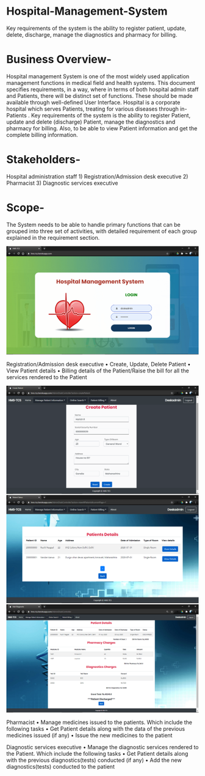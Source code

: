 # Hospital-Management-System

  Key requirements of the system is the ability to register patient, update, delete, discharge, manage the diagnostics and pharmacy for billing.

# Business Overview-

  Hospital management System is one of the most widely used application management functions in medical field and health systems. This document specifies requirements, in a way, where in terms of both hospital admin staff and Patients, there will be distinct set of functions. These should be made available through well-defined User Interface. 
  <ABC> Hospital is a corporate hospital which serves Patients, treating for various diseases through in-Patients . Key requirements of the system is the ability to register Patient, update and delete (discharge) Patient, manage the diagnostics and pharmacy for billing. Also, to be able to view Patient information and get the complete billing information.
  
# Stakeholders-

  Hospital administration staff
    1) Registration/Admission desk executive
    2) Pharmacist
    3) Diagnostic services executive
  
# Scope-
  
  The System needs to be able to handle primary functions that can be grouped into three set
  of activities, with detailed requirement of each group explained in the requirement section.

  ![Alt text](/Screenshots/Home-min.png?raw=true "Home Page")
  
  Registration/Admission desk executive
    • Create, Update, Delete Patient
    • View Patient details
    • Billing details of the Patient/Raise the bill for all the services rendered to the Patient

  ![Alt text](/Screenshots/CreatePatient-min.png?raw=true "Create Patient")
  ![Alt text](/Screenshots/ViewPatient-min.png?raw=true "View Patient")
  ![Alt text](/Screenshots/FinalBilling2-min.png?raw=true "Create Patient")

  
   Pharmacist
    • Manage medicines issued to the patients. Which include the following tasks
    • Get Patient details along with the data of the previous medicines issued (if any)
    • Issue the new medicines to the patient
   
  Diagnostic services executive
    • Manage the diagnostic services rendered to the Patient. Which include the following
    tasks
    • Get Patient details along with the previous diagnostics(tests) conducted (if any)
    • Add the new diagnostics(tests) conducted to the patient
